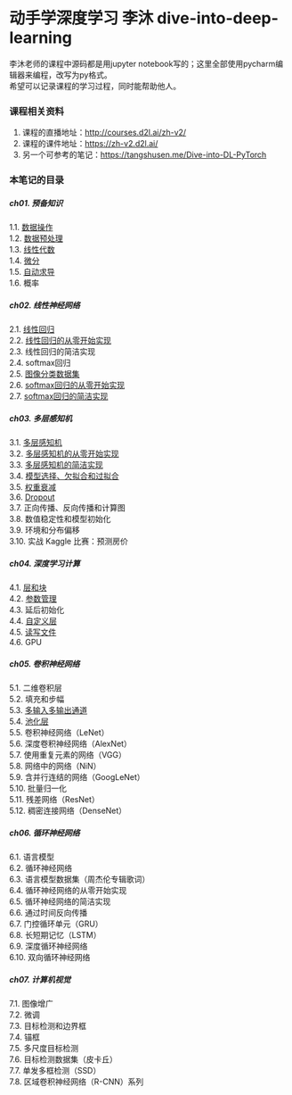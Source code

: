 # 动手学深度学习 李沐 dive-into-deep-learning

李沐老师的课程中源码都是用jupyter notebook写的；这里全部使用pycharm编辑器来编程，改写为py格式。  
希望可以记录课程的学习过程，同时能帮助他人。

### 课程相关资料
1. 课程的直播地址：http://courses.d2l.ai/zh-v2/
2. 课程的课件地址：https://zh-v2.d2l.ai/
3. 另一个可参考的笔记：https://tangshusen.me/Dive-into-DL-PyTorch

### 本笔记的目录
##### ch01. 预备知识  
1.1. [数据操作](https://github.com/Miraclelucy/dive-into-deep-learning/blob/main/ch01/01-ndarray.py)  
1.2. [数据预处理](https://github.com/Miraclelucy/dive-into-deep-learning/blob/main/ch01/02-pandas.py)  
1.3. [线性代数](https://github.com/Miraclelucy/dive-into-deep-learning/blob/main/ch01/03-linear-algebra.py)  
1.4. [微分](https://github.com/Miraclelucy/dive-into-deep-learning/blob/main/ch01/04-calculus.py)  
1.5. [自动求导](https://github.com/Miraclelucy/dive-into-deep-learning/blob/main/ch01/05-autograd.py)  
1.6. 概率 
##### ch02. 线性神经网络  
2.1. [线性回归](https://github.com/Miraclelucy/dive-into-deep-learning/blob/main/ch02/01-linear-regression.py)  
2.2. [线性回归的从零开始实现](https://github.com/Miraclelucy/dive-into-deep-learning/blob/main/ch02/02-linear-regression-scratch.py)  
2.3. 线性回归的简洁实现  
2.4. softmax回归  
2.5. [图像分类数据集](https://github.com/Miraclelucy/dive-into-deep-learning/blob/main/d2lutil/common.py)  
2.6. [softmax回归的从零开始实现](https://github.com/Miraclelucy/dive-into-deep-learning/blob/main/ch02/03-softmax-linear-regression-scratch.py)  
2.7. [softmax回归的简洁实现](https://github.com/Miraclelucy/dive-into-deep-learning/blob/main/ch02/04-softmax-linear-regression-concise.py)  
##### ch03. 多层感知机  
3.1. [多层感知机](https://github.com/Miraclelucy/dive-into-deep-learning/blob/main/ch03/01-mlp.py)  
3.2. [多层感知机的从零开始实现](https://github.com/Miraclelucy/dive-into-deep-learning/blob/main/ch03/02-mlp-from-zero.py)  
3.3. [多层感知机的简洁实现](https://github.com/Miraclelucy/dive-into-deep-learning/blob/main/ch03/03-mlp-simple.py)  
3.4. [模型选择、欠拟合和过拟合](https://github.com/Miraclelucy/dive-into-deep-learning/blob/main/ch03/04-underfit-overfit.py)  
3.5. [权重衰减](https://github.com/Miraclelucy/dive-into-deep-learning/blob/main/ch03/05-weight-decay-simple.py)  
3.6. [Dropout](https://github.com/Miraclelucy/dive-into-deep-learning/blob/main/ch03/06-dropout-simple.py)  
3.7. 正向传播、反向传播和计算图  
3.8. 数值稳定性和模型初始化  
3.9. 环境和分布偏移  
3.10. 实战 Kaggle 比赛：预测房价  
##### ch04. 深度学习计算  
4.1. [层和块](https://github.com/Miraclelucy/dive-into-deep-learning/blob/main/ch04/01-model-construction.py)  
4.2. [参数管理](https://github.com/Miraclelucy/dive-into-deep-learning/blob/main/ch04/02-parameters.py)  
4.3. 延后初始化  
4.4. [自定义层](https://github.com/Miraclelucy/dive-into-deep-learning/blob/main/ch04/03-custom-layer.py)  
4.5. [读写文件](https://github.com/Miraclelucy/dive-into-deep-learning/blob/main/ch04/04-read-write.py)  
4.6. GPU  
##### ch05. 卷积神经网络  
5.1. 二维卷积层  
5.2. 填充和步幅  
5.3. [多输入多输出通道](https://github.com/Miraclelucy/dive-into-deep-learning/blob/main/ch05/03-channels.py)  
5.4. [池化层](https://github.com/Miraclelucy/dive-into-deep-learning/blob/main/ch05/04-pooling.py)  
5.5. 卷积神经网络（LeNet）  
5.6. 深度卷积神经网络（AlexNet）  
5.7. 使用重复元素的网络（VGG）  
5.8. 网络中的网络（NiN）  
5.9. 含并行连结的网络（GoogLeNet）  
5.10. 批量归一化  
5.11. 残差网络（ResNet）  
5.12. 稠密连接网络（DenseNet）  
##### ch06.  循环神经网络
6.1. 语言模型  
6.2. 循环神经网络  
6.3. 语言模型数据集（周杰伦专辑歌词）  
6.4. 循环神经网络的从零开始实现  
6.5. 循环神经网络的简洁实现  
6.6. 通过时间反向传播  
6.7. 门控循环单元（GRU）  
6.8. 长短期记忆（LSTM）  
6.9. 深度循环神经网络  
6.10. 双向循环神经网络

##### ch07.  计算机视觉
7.1. 图像增广  
7.2. 微调  
7.3. 目标检测和边界框  
7.4. 锚框   
7.5. 多尺度目标检测  
7.6. 目标检测数据集（皮卡丘）   
7.7. 单发多框检测（SSD）  
7.8. 区域卷积神经网络（R-CNN）系列  


